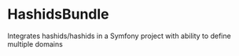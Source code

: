 # HashidsBundle
Integrates hashids/hashids in a Symfony project with ability to define multiple domains
